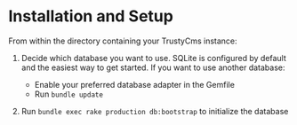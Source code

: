 # Installation and Setup

From within the directory containing your TrustyCms instance:

1. Decide which database you want to use. SQLite is configured by default and
   the easiest way to get started. If you want to use another database:
   - Enable your preferred database adapter in the Gemfile
   - Run `bundle update`

2. Run `bundle exec rake production db:bootstrap` to initialize the database
